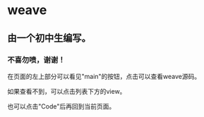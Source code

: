 # weave

## 由一个初中生编写。
### 不喜勿喷，谢谢！

在页面的左上部分可以看见"main"的按钮，点击可以查看weave源码。

如果查看不到，可以点击列表下方的view。

也可以点击"Code"后再回到当前页面。

